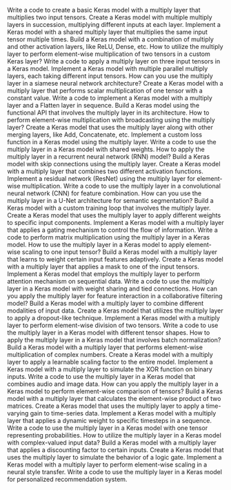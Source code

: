 Write a code to create a basic Keras model with a multiply layer that multiplies two input tensors.
Create a Keras model with multiple multiply layers in succession, multiplying different inputs at each layer.
Implement a Keras model with a shared multiply layer that multiplies the same input tensor multiple times.
Build a Keras model with a combination of multiply and other activation layers, like ReLU, Dense, etc.
How to utilize the multiply layer to perform element-wise multiplication of two tensors in a custom Keras layer?
Write a code to apply a multiply layer on three input tensors in a Keras model.
Implement a Keras model with multiple parallel multiply layers, each taking different input tensors.
How can you use the multiply layer in a siamese neural network architecture?
Create a Keras model with a multiply layer that performs scalar multiplication of one tensor with a constant value.
Write a code to implement a Keras model with a multiply layer and a Flatten layer in sequence.
Build a Keras model using the functional API that involves the multiply layer in its architecture.
How to perform element-wise multiplication with broadcasting using the multiply layer?
Create a Keras model that uses the multiply layer along with other merging layers, like Add, Concatenate, etc.
Implement a custom loss function in a Keras model using the multiply layer.
Write a code to use the multiply layer in a Keras model with shared weights.
How to apply the multiply layer in a recurrent neural network (RNN) model?
Build a Keras model with skip connections using the multiply layer.
Create a Keras model with a multiply layer that combines two different activation functions.
Implement a residual network (ResNet) using the multiply layer for element-wise multiplication.
Write a code to use the multiply layer in a convolutional neural network (CNN) for feature combination.
How can you use the multiply layer in a U-Net architecture for semantic segmentation?
Build a Keras model with a custom training loop that involves the multiply layer.
Create a Keras model that uses the multiply layer to apply different weights to specific input components.
Implement a Keras model with a multiply layer that applies a gating mechanism to control the flow of information.
Write a code to perform matrix multiplication using the multiply layer in a Keras model.
How to use the multiply layer in a Keras model to apply element-wise scaling to one input tensor?
Build a Keras model with a multiply layer that learns to weight certain input features adaptively.
Create a Keras model with a multiply layer that applies a mask to one of the input tensors.
Implement a Keras model that employs the multiply layer to perform attention mechanism on sequential data.
Write a code to use the multiply layer in a Keras model with weight sharing and tied connections.
How can you apply the multiply layer for feature interaction in a collaborative filtering model?
Build a Keras model with a multiply layer to combine different modalities of input data.
Create a Keras model that utilizes the multiply layer to apply a dropout-like technique.
Implement a Keras model with a multiply layer to perform element-wise division of two tensors.
Write a code to use the multiply layer in a Keras model with different tensor shapes.
How to apply the multiply layer in a Keras model that involves batch normalization?
Build a Keras model with a multiply layer that performs element-wise multiplication of complex numbers.
Create a Keras model with a multiply layer to apply a learnable scaling factor to the entire model.
Implement a Keras model with a multiply layer to simulate the XOR function on binary inputs.
Write a code to use the multiply layer in a Keras model that combines audio and image data.
How can you apply the multiply layer in a Keras model to perform element-wise comparison of tensors?
Build a Keras model with a multiply layer that calculates the element-wise product of two matrices.
Create a Keras model that uses the multiply layer to apply a time-varying gain to time-series data.
Implement a Keras model with a multiply layer that applies a dynamic weight to specific timesteps in a sequence.
Write a code to use the multiply layer in a Keras model with one tensor representing probabilities.
How to utilize the multiply layer in a Keras model with complex-valued input data?
Build a Keras model with a multiply layer that applies a discounting factor to certain inputs.
Create a Keras model that uses the multiply layer to simulate the behavior of a logic gate.
Implement a Keras model with a multiply layer to perform element-wise scaling in a neural style transfer.
Write a code to use the multiply layer in a Keras model for personalized recommendation system.